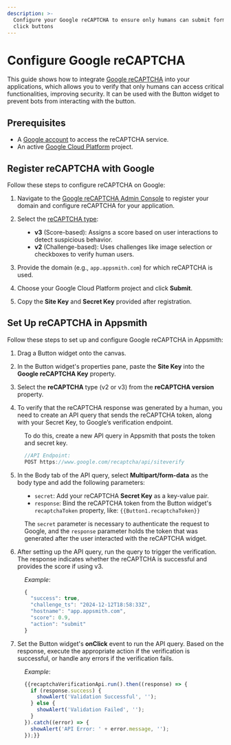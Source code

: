 ```yaml
---
description: >-
  Configure your Google reCAPTCHA to ensure only humans can submit forms and
  click buttons
---
```


# Configure Google reCAPTCHA

This guide shows how to integrate [Google reCAPTCHA](https://www.google.com/recaptcha) into your applications, which allows you to verify that only humans can access critical functionalities, improving security. It can be used with the Button widget to prevent bots from interacting with the button.


## Prerequisites

- A [Google account](https://www.google.com/recaptcha/admin) to access the reCAPTCHA service.
- An active [Google Cloud Platform](https://cloud.google.com/?hl=en) project.

## Register reCAPTCHA with Google

Follow these steps to configure reCAPTCHA on Google:


1. Navigate to the [Google reCAPTCHA Admin Console](https://www.google.com/recaptcha/admin/create) to register your domain and configure reCAPTCHA for your application.

2. Select the [reCAPTCHA type](https://developers.google.com/recaptcha/docs/versions):

<dd>

- **v3** (Score-based): Assigns a score based on user interactions to detect suspicious behavior.
- **v2** (Challenge-based): Uses challenges like image selection or checkboxes to verify human users.

</dd>




 <ZoomImage
    src="/img/recaptcha-setup.png" 
    alt=""
    caption=""
  /> 



3. Provide the domain (e.g., `app.appsmith.com`) for which reCAPTCHA is used.

4. Choose your Google Cloud Platform project and click **Submit**.

5. Copy the **Site Key** and **Secret Key** provided after registration.

 <ZoomImage
    src="/img/recaptcha-api.png" 
    alt=""
    caption=""
  /> 


## Set Up reCAPTCHA in Appsmith

Follow these steps to set up and configure Google reCAPTCHA in Appsmith:

1. Drag a Button widget onto the canvas.

2. In the Button widget's properties pane, paste the **Site Key** into the **Google reCAPTCHA Key** property.

3. Select the **reCAPTCHA** type (v2 or v3) from the **reCAPTCHA version** property.

4. To verify that the reCAPTCHA response was generated by a human, you need to create an API query that sends the reCAPTCHA token, along with your Secret Key, to Google’s verification endpoint. 

<dd>

To do this, create a new API query in Appsmith that posts the token and secret key.

```js
//API Endpoint:
POST https://www.google.com/recaptcha/api/siteverify
```

</dd>

 <ZoomImage
    src="/img/api-recaptcha.png" 
    alt=""
    caption=""
  /> 




5. In the Body tab of the API query, select **Multipart/form-data** as the body type and add the following parameters:

<dd>

- `secret`: Add your reCAPTCHA **Secret Key** as a key-value pair.
- `response`: Bind the reCAPTCHA token from the Button widget's `recaptchaToken` property, like: `{{Button1.recaptchaToken}}`

The `secret` parameter is necessary to authenticate the request to Google, and the `response` parameter holds the token that was generated after the user interacted with the reCAPTCHA widget.

</dd>

6. After setting up the API query, run the query to trigger the verification. The response indicates whether the reCAPTCHA is successful and provides the score if using v3.



<dd>

*Example*:

```js
{
  "success": true,
  "challenge_ts": "2024-12-12T18:58:33Z",
  "hostname": "app.appsmith.com",
  "score": 0.9,
  "action": "submit"
}
```

</dd>

7. Set the Button widget's **onClick** event to run the API query. Based on the response, execute the appropriate action if the verification is successful, or handle any errors if the verification fails.

<dd>

*Example*:

```js
{{recaptchaVerificationApi.run().then((response) => {
  if (response.success) {
    showAlert('Validation Successful', '');
  } else {
    showAlert('Validation Failed', '');
  }
}).catch((error) => {
  showAlert('API Error: ' + error.message, '');
});}}
```

</dd>

